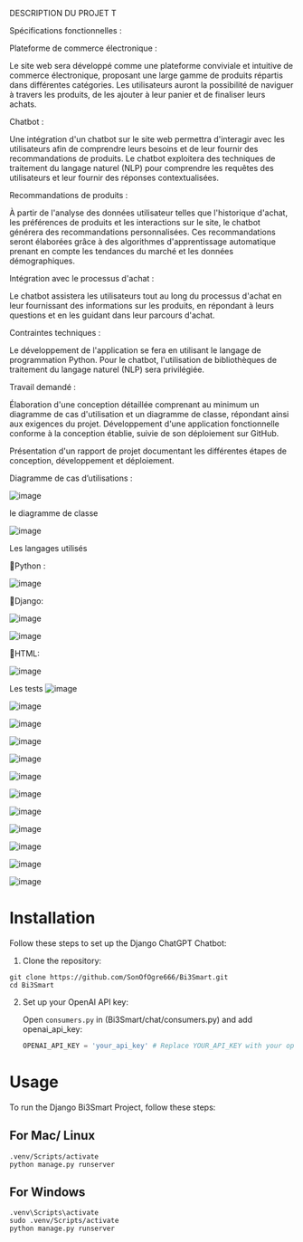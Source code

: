 DESCRIPTION DU PROJET                                                                                           T 


Spécifications fonctionnelles :

Plateforme de commerce électronique :

Le site web sera développé comme une plateforme conviviale et intuitive de commerce électronique, proposant une large gamme de produits répartis dans différentes catégories.
Les utilisateurs auront la possibilité de naviguer à travers les produits, de les ajouter à leur panier et de finaliser leurs achats.

Chatbot :

Une intégration d'un chatbot sur le site web permettra d'interagir avec les utilisateurs afin de comprendre leurs besoins et de leur fournir des recommandations de produits.
Le chatbot exploitera des techniques de traitement du langage naturel (NLP) pour comprendre les requêtes des utilisateurs et leur fournir des réponses contextualisées.

Recommandations de produits :

À partir de l'analyse des données utilisateur telles que l'historique d'achat, les préférences de produits et les interactions sur le site, le chatbot générera des recommandations personnalisées.
Ces recommandations seront élaborées grâce à des algorithmes d'apprentissage automatique prenant en compte les tendances du marché et les données démographiques.

Intégration avec le processus d'achat :

Le chatbot assistera les utilisateurs tout au long du processus d'achat en leur fournissant des informations sur les produits, en répondant à leurs questions et en les guidant dans leur parcours d'achat.

Contraintes techniques :

Le développement de l'application se fera en utilisant le langage de programmation Python.
Pour le chatbot, l'utilisation de bibliothèques de traitement du langage naturel (NLP) sera privilégiée.

Travail demandé :

Élaboration d'une conception détaillée comprenant au minimum un diagramme de cas d'utilisation et un diagramme de classe, répondant ainsi aux exigences du projet.
Développement d'une application fonctionnelle conforme à la conception établie, suivie de son déploiement sur GitHub.
                                                                                             
 
Présentation d'un rapport de projet documentant les différentes étapes de conception, développement et déploiement.

Diagramme de cas d’utilisations :

![image](https://github.com/user-attachments/assets/d1b5ec09-a92a-4bbb-9045-ee156f304701)

le diagramme de classe

![image](https://github.com/user-attachments/assets/ec7dca40-4d0e-49da-bf51-7449f54f677e)

Les langages utilisés

Python :


![image](https://github.com/user-attachments/assets/ebbe89a4-5e99-450d-a4b2-d828ac1febe0)

Django:


![image](https://github.com/user-attachments/assets/23b91505-15b9-4054-a6d2-2763f981ecdc)

![image](https://github.com/user-attachments/assets/cd7204c2-088f-4038-b7a1-da3470caf2e4)

HTML:

![image](https://github.com/user-attachments/assets/b78f451f-50e6-4271-9dd0-b3ade4876fd4)




Les tests
![image](https://github.com/user-attachments/assets/4259dbb7-78f1-49c1-9aff-67f60c4010cc)

![image](https://github.com/user-attachments/assets/e23268b1-d97a-4877-bbe2-bccba3c80a6b)

![image](https://github.com/user-attachments/assets/399b40c3-da1e-4940-bd8a-77f158e77abc)

![image](https://github.com/user-attachments/assets/8953cfd9-9f89-440b-a602-811d21d31bf4)

![image](https://github.com/user-attachments/assets/400cda8c-1c50-4abd-b8b1-329d1a5f50d4)

![image](https://github.com/user-attachments/assets/727874ac-3c41-4c71-bad0-4bbe2298fdff)

![image](https://github.com/user-attachments/assets/7a9bc6bc-b039-4e2c-a919-892e28decee5)

![image](https://github.com/user-attachments/assets/85a34651-5b1d-497f-8c77-9176d05719ad)

![image](https://github.com/user-attachments/assets/14b0cef1-7a4f-4c18-ae3c-d2d23e3003e0)

![image](https://github.com/user-attachments/assets/9fc0ac00-4f36-4c9f-813a-6d194f2ff1f5)

![image](https://github.com/user-attachments/assets/3caa9f93-7b37-433c-9c44-0806f6334bec)

![image](https://github.com/user-attachments/assets/f3634a0f-bded-4405-8877-9e64146c022f)














# Installation

Follow these steps to set up the Django ChatGPT Chatbot:

1. Clone the repository:
```
git clone https://github.com/SonOfOgre666/Bi3Smart.git
cd Bi3Smart
```

2. Set up your OpenAI API key:

   Open `consumers.py` in (Bi3Smart/chat/consumers.py) and add openai_api_key:

   ```python
   OPENAI_API_KEY = 'your_api_key' # Replace YOUR_API_KEY with your openai apikey 
   ```

# Usage

To run the Django Bi3Smart Project, follow these steps:

## For Mac/ Linux

```
.venv/Scripts/activate
python manage.py runserver
```

## For Windows

```
.venv\Scripts\activate
sudo .venv/Scripts/activate
python manage.py runserver
```
